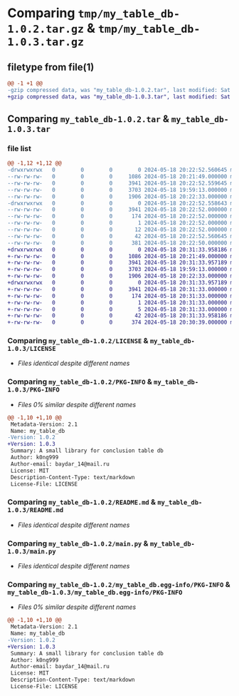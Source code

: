 # Comparing `tmp/my_table_db-1.0.2.tar.gz` & `tmp/my_table_db-1.0.3.tar.gz`

## filetype from file(1)

```diff
@@ -1 +1 @@
-gzip compressed data, was "my_table_db-1.0.2.tar", last modified: Sat May 18 20:22:52 2024, max compression
+gzip compressed data, was "my_table_db-1.0.3.tar", last modified: Sat May 18 20:31:33 2024, max compression
```

## Comparing `my_table_db-1.0.2.tar` & `my_table_db-1.0.3.tar`

### file list

```diff
@@ -1,12 +1,12 @@
-drwxrwxrwx   0        0        0        0 2024-05-18 20:22:52.560645 my_table_db-1.0.2/
--rw-rw-rw-   0        0        0     1086 2024-05-18 20:21:49.000000 my_table_db-1.0.2/LICENSE
--rw-rw-rw-   0        0        0     3941 2024-05-18 20:22:52.559645 my_table_db-1.0.2/PKG-INFO
--rw-rw-rw-   0        0        0     3703 2024-05-18 19:59:13.000000 my_table_db-1.0.2/README.md
--rw-rw-rw-   0        0        0     1906 2024-05-18 20:22:33.000000 my_table_db-1.0.2/main.py
-drwxrwxrwx   0        0        0        0 2024-05-18 20:22:52.558643 my_table_db-1.0.2/my_table_db.egg-info/
--rw-rw-rw-   0        0        0     3941 2024-05-18 20:22:52.000000 my_table_db-1.0.2/my_table_db.egg-info/PKG-INFO
--rw-rw-rw-   0        0        0      174 2024-05-18 20:22:52.000000 my_table_db-1.0.2/my_table_db.egg-info/SOURCES.txt
--rw-rw-rw-   0        0        0        1 2024-05-18 20:22:52.000000 my_table_db-1.0.2/my_table_db.egg-info/dependency_links.txt
--rw-rw-rw-   0        0        0       12 2024-05-18 20:22:52.000000 my_table_db-1.0.2/my_table_db.egg-info/top_level.txt
--rw-rw-rw-   0        0        0       42 2024-05-18 20:22:52.560645 my_table_db-1.0.2/setup.cfg
--rw-rw-rw-   0        0        0      381 2024-05-18 20:22:50.000000 my_table_db-1.0.2/setup.py
+drwxrwxrwx   0        0        0        0 2024-05-18 20:31:33.958186 my_table_db-1.0.3/
+-rw-rw-rw-   0        0        0     1086 2024-05-18 20:21:49.000000 my_table_db-1.0.3/LICENSE
+-rw-rw-rw-   0        0        0     3941 2024-05-18 20:31:33.957189 my_table_db-1.0.3/PKG-INFO
+-rw-rw-rw-   0        0        0     3703 2024-05-18 19:59:13.000000 my_table_db-1.0.3/README.md
+-rw-rw-rw-   0        0        0     1906 2024-05-18 20:22:33.000000 my_table_db-1.0.3/main.py
+drwxrwxrwx   0        0        0        0 2024-05-18 20:31:33.957189 my_table_db-1.0.3/my_table_db.egg-info/
+-rw-rw-rw-   0        0        0     3941 2024-05-18 20:31:33.000000 my_table_db-1.0.3/my_table_db.egg-info/PKG-INFO
+-rw-rw-rw-   0        0        0      174 2024-05-18 20:31:33.000000 my_table_db-1.0.3/my_table_db.egg-info/SOURCES.txt
+-rw-rw-rw-   0        0        0        1 2024-05-18 20:31:33.000000 my_table_db-1.0.3/my_table_db.egg-info/dependency_links.txt
+-rw-rw-rw-   0        0        0        5 2024-05-18 20:31:33.000000 my_table_db-1.0.3/my_table_db.egg-info/top_level.txt
+-rw-rw-rw-   0        0        0       42 2024-05-18 20:31:33.958186 my_table_db-1.0.3/setup.cfg
+-rw-rw-rw-   0        0        0      374 2024-05-18 20:30:39.000000 my_table_db-1.0.3/setup.py
```

### Comparing `my_table_db-1.0.2/LICENSE` & `my_table_db-1.0.3/LICENSE`

 * *Files identical despite different names*

### Comparing `my_table_db-1.0.2/PKG-INFO` & `my_table_db-1.0.3/PKG-INFO`

 * *Files 0% similar despite different names*

```diff
@@ -1,10 +1,10 @@
 Metadata-Version: 2.1
 Name: my_table_db
-Version: 1.0.2
+Version: 1.0.3
 Summary: A small library for conclusion table db
 Author: k0ng999
 Author-email: baydar_14@mail.ru
 License: MIT
 Description-Content-Type: text/markdown
 License-File: LICENSE
```

### Comparing `my_table_db-1.0.2/README.md` & `my_table_db-1.0.3/README.md`

 * *Files identical despite different names*

### Comparing `my_table_db-1.0.2/main.py` & `my_table_db-1.0.3/main.py`

 * *Files identical despite different names*

### Comparing `my_table_db-1.0.2/my_table_db.egg-info/PKG-INFO` & `my_table_db-1.0.3/my_table_db.egg-info/PKG-INFO`

 * *Files 0% similar despite different names*

```diff
@@ -1,10 +1,10 @@
 Metadata-Version: 2.1
 Name: my_table_db
-Version: 1.0.2
+Version: 1.0.3
 Summary: A small library for conclusion table db
 Author: k0ng999
 Author-email: baydar_14@mail.ru
 License: MIT
 Description-Content-Type: text/markdown
 License-File: LICENSE
```

